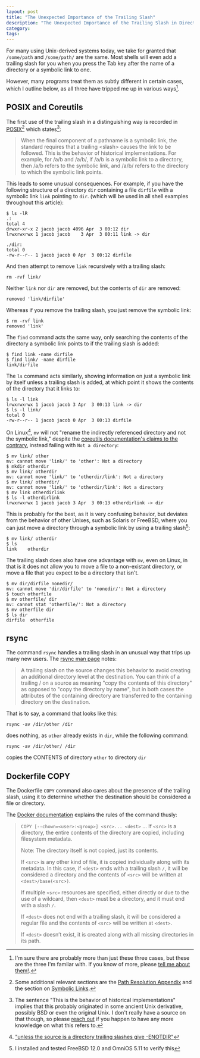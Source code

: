 ```yaml
---
layout: post
title: "The Unexpected Importance of the Trailing Slash"
description: "The Unexpected Importance of the Trailing Slash in Directory Paths"
category:
tags:
---
```


For many using Unix-derived systems today, we take for granted
that `/some/path` and `/some/path/` are the same.
Most shells will even add a trailing slash for you when you press the Tab key
after the name of a directory or a symbolic link to one.

However, many programs treat them as subtly different in certain cases,
which I outline below, as all three have tripped me up
in various ways[^threetrailing].

[^threetrailing]: I'm sure there are probably more than just these three cases, but these are the three I'm familar with. If you know of more, please [tell me about them!](mailto:trailingslash@tookmund.com).

## POSIX and Coreutils

The first use of the trailing slash in a distinguishing way is recorded in
[POSIX](https://pubs.opengroup.org/onlinepubs/9699919799/basedefs/V1_chap04.html#tag_04_13)[^posixadditional]
which states[^historical]:
> When the final component of a pathname is a symbolic link, the standard requires that a trailing &lt;slash&gt; causes the link to be followed. This is the behavior of historical implementations. For example, for /a/b and /a/b/, if /a/b is a symbolic link to a directory, then /a/b refers to the symbolic link, and /a/b/ refers to the directory to which the symbolic link points.

[^posixadditional]: Some additional relevant sections are the [Path Resolution Appendix](https://pubs.opengroup.org/onlinepubs/9699919799/xrat/V4_xbd_chap04.html#tag_21_04_13) and the section on [Symbolic Links](https://pubs.opengroup.org/onlinepubs/9699919799/xrat/V4_xbd_chap03.html#tag_21_03_00_75).

[^historical]: The sentence "This is the behavior of historical implementations" implies that this probably originated in some ancient Unix derivative, possibly BSD or even the original Unix. I don't really have a source on that though, so please [reach out](mailto:trailingslash@tookmund.com) if you happen to have any more knowledge on what this refers to.


This leads to some unusual consequences.
For example, if you have the following structure
of a directory `dir` containing a file `dirfile` with a symbolic link `link` pointing to `dir`.
(which will be used in all shell examples throughout this article):
```
$ ls -lR
.:
total 4
drwxr-xr-x 2 jacob jacob 4096 Apr  3 00:12 dir
lrwxrwxrwx 1 jacob jacob    3 Apr  3 00:11 link -> dir

./dir:
total 0
-rw-r--r-- 1 jacob jacob 0 Apr  3 00:12 dirfile
```

And then attempt to remove `link` recursively with a trailing slash:
```
rm -rvf link/
```

Neither `link` nor `dir` are removed, but the contents of `dir` are removed:
```
removed 'link/dirfile'
```

Whereas if you remove the trailing slash, you just remove the symbolic link:
```
$ rm -rvf link
removed 'link'
```

The `find` command acts the same way, only searching the contents of the
directory a symbolic link points to if the trailing slash is added:
```
$ find link -name dirfile
$ find link/ -name dirfile
link/dirfile
```

The `ls` command acts similarly, showing information on just a symbolic link by
itself unless a trailing slash is added, at which point it shows the contents
of the directory that it links to:
```
$ ls -l link
lrwxrwxrwx 1 jacob jacob 3 Apr  3 00:13 link -> dir
$ ls -l link/
total 0
-rw-r--r-- 1 jacob jacob 0 Apr  3 00:13 dirfile
```

On Linux[^renametrailing], `mv` will not "rename the indirectly referenced directory and not the symbolic link,"
despite the [coreutils documentation's claims to the contrary](https://www.gnu.org/software/coreutils/manual/html_node/Trailing-slashes.html), instead failing with `Not a directory`:

[^renametrailing]: ["unless the source is a directory trailing slashes give -ENOTDIR"](https://git.kernel.org/pub/scm/linux/kernel/git/torvalds/linux.git/tree/fs/namei.c#n4797)

```
$ mv link/ other
mv: cannot move 'link/' to 'other': Not a directory
$ mkdir otherdir
$ mv link/ otherdir
mv: cannot move 'link/' to 'otherdir/link': Not a directory
$ mv link/ otherdir/
mv: cannot move 'link/' to 'otherdir/link': Not a directory
$ mv link otherdirlink
$ ls -l otherdirlink
lrwxrwxrwx 1 jacob jacob 3 Apr  3 00:13 otherdirlink -> dir
```
This is probably for the best, as it is very confusing behavior,
but deviates from the behavior of other Unixes, such as Solaris or FreeBSD,
where you can just move a directory through a symbolic link by using
a trailing slash[^otherunixes]:
```
$ mv link/ otherdir
$ ls
link	otherdir
```

[^otherunixes]: I installed and tested FreeBSD 12.0 and OmniOS 5.11 to verify this

The trailing slash does also have one advantage with `mv`, even on Linux,
in that is it does not allow you to move a file to a non-existant directory,
or move a file that you expect to be a directory that isn't.
```
$ mv dir/dirfile nonedir/
mv: cannot move 'dir/dirfile' to 'nonedir/': Not a directory
$ touch otherfile
$ mv otherfile/ dir
mv: cannot stat 'otherfile/': Not a directory
$ mv otherfile dir
$ ls dir
dirfile  otherfile
```

## rsync

The command `rsync` handles a trailing slash in an unusual way that
trips up many new users.
The [rsync man page](https://linux.die.net/man/1/rsync) notes:
> A trailing slash on the source changes this behavior to avoid creating an additional directory  level  at  the  destination.
> You can think of a trailing / on a source as meaning "copy the contents of this directory" as opposed to "copy the directory
> by name", but in both cases the attributes of the containing directory are transferred to the containing  directory  on  the
> destination.

That is to say, a command that looks like this:
```
rsync -av /dir/other /dir
```
does nothing, as `other` already exists in `dir`, while the following command:
```
rsync -av /dir/other/ /dir
```
copies the CONTENTS of directory `other` to directory `dir`

## Dockerfile COPY
The Dockerfile `COPY` command also cares about the presence of the trailing slash,
using it to determine whether the destination should be considered a file or directory.

The [Docker documentation](https://docs.docker.com/engine/reference/builder/#copy)
explains the rules of the command thusly:
>	`COPY [--chown=<user>:<group>] <src>... <dest>`
...
>   If `<src>` is a directory, the entire contents of the directory are copied, including filesystem metadata.
>
>    Note: The directory itself is not copied, just its contents.
>
>    If `<src>` is any other kind of file, it is copied individually along with its metadata. In this case, if `<dest>` ends with a trailing slash `/`, it will be considered a directory and the contents of `<src>` will be written at `<dest>/base(<src>)`.
>
>    If multiple `<src>` resources are specified, either directly or due to the use of a wildcard, then `<dest>` must be a directory, and it must end with a slash `/`.
>
>    If `<dest>` does not end with a trailing slash, it will be considered a regular file and the contents of `<src>` will be written at `<dest>`.
>
>    If `<dest>` doesn’t exist, it is created along with all missing directories in its path.

